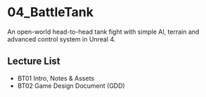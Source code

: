 # 04_BattleTank
An open-world head-to-head tank fight with simple AI, terrain and advanced control system in Unreal 4.

## Lecture List
* BT01 Intro, Notes & Assets
* BT02 Game Design Document (GDD)

